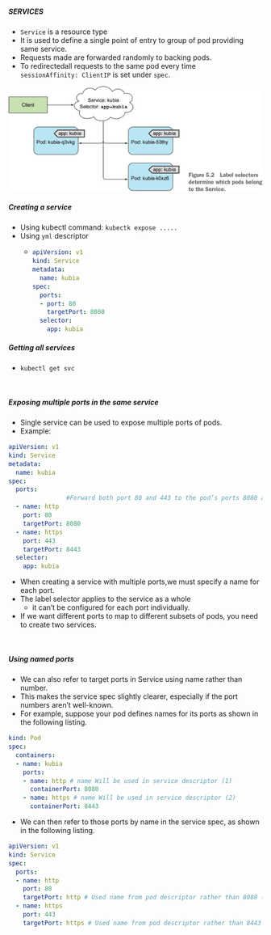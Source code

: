 ##### SERVICES
+ `Service` is a resource type
+ It is used to define a single point of entry to group of pod providing same service.
+ Requests made are forwarded randomly to backing pods. 
+ To redirectedall requests to the same pod every time `  sessionAffinity: ClientIP` is set under `spec`.

![Service](images/service_model.jpg)

##### Creating a service
+ Using kubectl command:
    `kubectk expose .....`
+ Using `yml` descriptor
    + ```yml
      apiVersion: v1
      kind: Service
      metadata:
        name: kubia
      spec:
        ports:
        - port: 80
          targetPort: 8080
        selector:
          app: kubia
      ```
##### Getting all services
+ `kubectl get svc`

<br/>

##### Exposing multiple ports in the same service
+ Single service can be used to expose multiple ports of pods.
+ Example:
```yml
apiVersion: v1
kind: Service
metadata:
  name: kubia
spec:
  ports:
                #Forward both port 80 and 443 to the pod’s ports 8080 and 8443
  - name: http
    port: 80
    targetPort: 8080
  - name: https
    port: 443
    targetPort: 8443
  selector:
    app: kubia
```
+ When creating a service with multiple ports,we must specify a name for each port.
+ The label selector applies to the service as a whole
    + it can’t be configured for each port individually.
+ If we want different ports to map to different subsets of pods, you need to create two services.

<br/>

##### Using named ports
+ We can also refer to target ports in Service using name rather than number.
+ This makes the service spec slightly clearer, especially if the port numbers aren’t well-known.
+ For example, suppose your pod defines names for its ports as shown in the following listing.

```yml
kind: Pod
spec:
  containers:
  - name: kubia
    ports:
    - name: http # name Will be used in service descriptor (1)
      containerPort: 8080
    - name: https # name Will be used in service descriptor (2)
      containerPort: 8443
```

+ We can then refer to those ports by name in the service spec, as shown in the following listing.
```yml
apiVersion: v1
kind: Service
spec:
  ports:
  - name: http
    port: 80
    targetPort: http # Used name from pod descriptor rather than 8080 (1)
  - name: https
    port: 443
    targetPort: https # Used name from pod descriptor rather than 8443 (2)
```